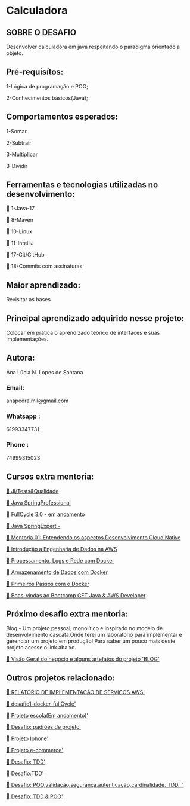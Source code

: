 # Calculadora

<h2>SOBRE O DESAFIO</h2>
<p>
Desenvolver calculadora em java respeitando o paradigma orientado a objeto.</p>
<h2>Pré-requisítos:</h2>
<p>
1-Lógica de programação e POO;

2-Conhecimentos básicos(Java);

</p>
<h2>Comportamentos esperados:</h2>
<p>
1-Somar
</p>
<p>
2-Subtrair
</p>
<p>
3-Multiplicar
</p>

<p>
3-Dividir
</p>

<h2>Ferramentas e tecnologias utilizadas no desenvolvimento:</h2>


<p >🚀 1-Java-17</p>

<p >🚀 8-Maven</p>

<p >🚀 10-Linux</p>

<p >🚀 11-IntelliJ</p>

<p >🚀 17-Git/GitHub</p>

<p >🚀 18-Commits com assinaturas</p>

<h2>Maior aprendizado:</h2>
<p>Revisitar as bases </p>

<h2>Principal aprendizado adquirido nesse projeto:</h2>
<p>
Colocar em prática o aprendizado  teórico de interfaces e suas implementações.
<p>

<h2>Autora:</h2>

<p>Ana Lúcia N. Lopes de Santana</p>

<h3>Email: </h3>
<p>anapedra.mil@gmail.com</p>

<h3>Whatsapp : </h3>
<p>
   61993347731
</P>

<h3>Phone : </h3>
<p>
   74999315023
</P>


<h2>Cursos extra mentoria:</h2>

<p >
<a href="https://programadetestesequalidade.club.hotmart.com/public/user-certificate/894faa62-84da-4540-a6b9-70203909ddaf/_">🔗 Jl/Tests&Qualidade</a>
 </p>


<p >
<a href="https://learn.devsuperior.com/certificados/7165816">🔗 Java SpringProfessional</a>
 </p>

 </p>

<p >
<a href="https://curso.fullcycle.com.br/curso-fullcycle/">🔗 FullCycle 3.0 - em andamento</a>
 </p>

<p >
<a href="https://devsuperior.club/c/5-61">🔗 Java SpringExpert -</a>
 </p>

<p >
<a href="https://hermes.dio.me/certificates/cover/en/WYXIWZ9T.jpg">🔗 Mentoria 01: Entendendo os aspectos Desenvolvimento Cloud Native</a>
 </p>


<p >
<a href="https://hermes.dio.me/certificates/cover/en/UW35GRLK.jpg">🔗 Introdução a Engenharia de Dados na AWS</a>
 </p>


<p >
<a href="https://hermes.dio.me/certificates/cover/en/QPELVXVY.jpg">🔗 Processamento, Logs e Rede com Docker</a>
 </p>

<p >
<a href="https://hermes.dio.me/certificates/cover/en/0SNQJDRR.jpg">🔗 Armazenamento de Dados com Docker</a>
 </p>


<p >
<a href="https://hermes.dio.me/certificates/cover/en/OT5NTPSA.jpg">🔗 Primeiros Passos com o Docker</a>
 </p>

<p >
<a href="https://hermes.dio.me/certificates/cover/en/D4073BAE.jpg">🔗 Boas-vindas ao Bootcamp GFT Java & AWS Developer</a>
 </p>



<h2>Próximo desafio extra mentoria:</h2>

<p>Blog - Um projeto pessoal, monolítico e inspirado no modelo de desenvolvimento cascata.Onde terei um laboratório para implementar e gerenciar um projeto em produção! Para saber um pouco mais deste projeto acesse o link abaixo.</p>

<p >
<a href="https://docs.google.com/document/d/1EG9D169szMPGQKsH70VcGKQBkdhZFI-l91a8NXoyaKs/edit">🔗 Visão Geral do negócio e alguns artefatos do projeto 'BLOG'
</a>
 </p>

<h2>Outros projetos relacionado:</h2>

<p >
<a href="https://github.com/studygroup-anapedra/desafioDio-relatorio-aws">🔗 RELATÓRIO DE IMPLEMENTAÇÃO DE SERVIÇOS AWS'
</a>

<p >
<a href="https://github.com/anapedra/desafio1-docker-fullCycle">🔗 desafio1-docker-fullCycle'
</a>

<p >
<a href="https://github.com/studygroup-anapedra/desafioDIO-GFT-0001?tab=readme-ov-file">🔗 Projeto escola(Em andamento)'
</a>

<p >
<a href="https://github.com/studygroup-anapedra/padroes-projeto-dio">🔗 Desafio: padrões de projeto'
</a>

<p >
<a href="https://github.com/studygroup-anapedra/desafio03-STdio-iPhone">🔗 Projeto Iphone'
</a>

<p >
<a href="https://github.com/anapedra/commerce/commits/main/">🔗 Projeto e-commerce'
</a>

<p >
<a href="https://github.com/anapedra/bds04/commits/main/">🔗 Desafio: TDD'
</a>

<p >
<a href="https://github.com/anapedra/bds02/commits/main/">🔗 Desafio:TDD'
</a>

<p >
<a href="https://github.com/anapedra/bds05/commits/main/">🔗 Desafio: POO,validação,segurança,autenticação,cardinalidade, TDD...'
</a>

<p >
<a href="https://github.com/anapedra/bds01">🔗 Desafio: TDD & POO'
</a>


